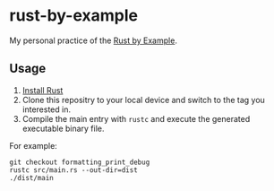 # rust-by-example

My personal practice of the [Rust by Example](https://doc.rust-lang.org/stable/rust-by-example/).

## Usage

1. [Install Rust](https://www.rust-lang.org/tools/install)
2. Clone this repositry to your local device and switch to the tag you interested in.
3. Compile the main entry with `rustc` and execute the generated executable binary file.

For example:

```shell
git checkout formatting_print_debug
rustc src/main.rs --out-dir=dist
./dist/main
```
